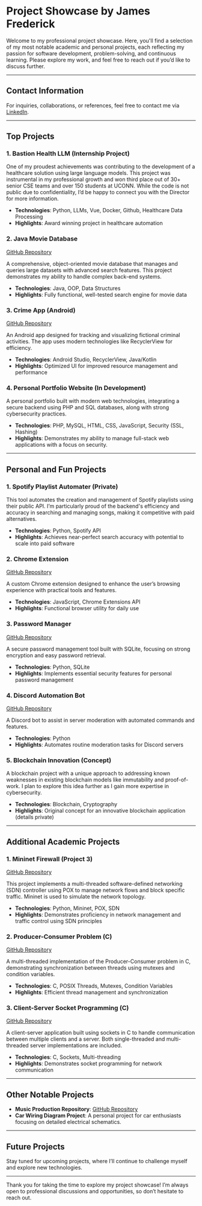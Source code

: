# Project Showcase by James Frederick

Welcome to my professional project showcase. Here, you'll find a selection of my most notable academic and personal projects, each reflecting my passion for software development, problem-solving, and continuous learning. Please explore my work, and feel free to reach out if you’d like to discuss further.

---

## Contact Information

For inquiries, collaborations, or references, feel free to contact me via [LinkedIn](https://www.linkedin.com/in/james-frederick-50489624a/).

---

## Top Projects

### 1. **Bastion Health LLM (Internship Project)**

One of my proudest achievements was contributing to the development of a healthcare solution using large language models. This project was instrumental in my professional growth and won third place out of 30+ senior CSE teams and over 150 students at UCONN. While the code is not public due to confidentiality, I’d be happy to connect you with the Director for more information.

- **Technologies**: Python, LLMs, Vue, Docker, Github, Healthcare Data Processing
- **Highlights**: Award winning project in healthcare automation

### 2. **Java Movie Database**  
[GitHub Repository](https://github.com/jimmyboy8930/MovieSearch)

A comprehensive, object-oriented movie database that manages and queries large datasets with advanced search features. This project demonstrates my ability to handle complex back-end systems.

- **Technologies**: Java, OOP, Data Structures
- **Highlights**: Fully functional, well-tested search engine for movie data

### 3. **Crime App (Android)**  
[GitHub Repository](https://github.com/jimmyboy8930/crime-app)

An Android app designed for tracking and visualizing fictional criminal activities. The app uses modern technologies like RecyclerView for efficiency.

- **Technologies**: Android Studio, RecyclerView, Java/Kotlin
- **Highlights**: Optimized UI for improved resource management and performance

### 4. **Personal Portfolio Website (In Development)**

A personal portfolio built with modern web technologies, integrating a secure backend using PHP and SQL databases, along with strong cybersecurity practices.

- **Technologies**: PHP, MySQL, HTML, CSS, JavaScript, Security (SSL, Hashing)
- **Highlights**: Demonstrates my ability to manage full-stack web applications with a focus on security.

---

## Personal and Fun Projects

### 1. **Spotify Playlist Automater** (Private)

This tool automates the creation and management of Spotify playlists using their public API. I’m particularly proud of the backend's efficiency and accuracy in searching and managing songs, making it competitive with paid alternatives.

- **Technologies**: Python, Spotify API
- **Highlights**: Achieves near-perfect search accuracy with potential to scale into paid software

### 2. **Chrome Extension**  
[GitHub Repository](https://github.com/jimmyboy8930/Chrome-Extension)

A custom Chrome extension designed to enhance the user’s browsing experience with practical tools and features.

- **Technologies**: JavaScript, Chrome Extensions API
- **Highlights**: Functional browser utility for daily use

### 3. **Password Manager**  
[GitHub Repository](https://github.com/jimmyboy8930/password-manager)

A secure password management tool built with SQLite, focusing on strong encryption and easy password retrieval.

- **Technologies**: Python, SQLite
- **Highlights**: Implements essential security features for personal password management

### 4. **Discord Automation Bot**  
[GitHub Repository](https://github.com/jimmyboy8930/Discord-auto-mod-python)

A Discord bot to assist in server moderation with automated commands and features.

- **Technologies**: Python
- **Highlights**: Automates routine moderation tasks for Discord servers

### 5. **Blockchain Innovation (Concept)**

A blockchain project with a unique approach to addressing known weaknesses in existing blockchain models like immutability and proof-of-work. I plan to explore this idea further as I gain more expertise in cybersecurity.

- **Technologies**: Blockchain, Cryptography
- **Highlights**: Original concept for an innovative blockchain application (details private)

---

## Additional Academic Projects

### 1. **Mininet Firewall (Project 3)**  
[GitHub Repository](https://github.com/jimmyboy8930/Mininet-Firewall)

This project implements a multi-threaded software-defined networking (SDN) controller using POX to manage network flows and block specific traffic. Mininet is used to simulate the network topology.

- **Technologies**: Python, Mininet, POX, SDN
- **Highlights**: Demonstrates proficiency in network management and traffic control using SDN principles

### 2. **Producer-Consumer Problem (C)**  
[GitHub Repository](https://github.com/jimmyboy8930/C-Code)

A multi-threaded implementation of the Producer-Consumer problem in C, demonstrating synchronization between threads using mutexes and condition variables.

- **Technologies**: C, POSIX Threads, Mutexes, Condition Variables
- **Highlights**: Efficient thread management and synchronization

### 3. **Client-Server Socket Programming (C)**  
[GitHub Repository](https://github.com/jimmyboy8930/Socket-programming)

A client-server application built using sockets in C to handle communication between multiple clients and a server. Both single-threaded and multi-threaded server implementations are included.

- **Technologies**: C, Sockets, Multi-threading
- **Highlights**: Demonstrates socket programming for network communication

---

## Other Notable Projects

- **Music Production Repository**: [GitHub Repository](https://github.com/jimmyboy8930/Music-Production)
- **Car Wiring Diagram Project**: A personal project for car enthusiasts focusing on detailed electrical schematics.

---

## Future Projects

Stay tuned for upcoming projects, where I’ll continue to challenge myself and explore new technologies.

---

Thank you for taking the time to explore my project showcase! I’m always open to professional discussions and opportunities, so don’t hesitate to reach out.
